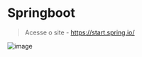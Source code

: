 # Springboot

> Acesse o site - https://start.spring.io/

![image](https://user-images.githubusercontent.com/91765799/138277466-94a48a32-4206-4031-b05e-a2b5c4c09d82.png)


